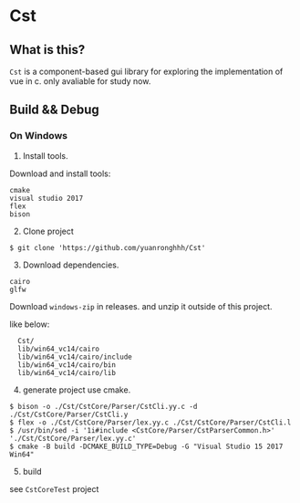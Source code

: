 # Cst

## What is this?

`Cst` is a component-based gui library for exploring the implementation of vue in c.
only avaliable for study now.

## Build && Debug

### On Windows

1. Install tools.

Download and install tools:
```text
cmake
visual studio 2017
flex
bison
```

2. Clone project

```shell
$ git clone 'https://github.com/yuanronghhh/Cst'
```

3. Download dependencies.

```text
cairo
glfw
```

Download `windows-zip` in releases. and unzip it outside of this project.

like below:
```text
  Cst/
  lib/win64_vc14/cairo
  lib/win64_vc14/cairo/include
  lib/win64_vc14/cairo/bin
  lib/win64_vc14/cairo/lib
```

4. generate project use cmake.
```shell
$ bison -o ./Cst/CstCore/Parser/CstCli.yy.c -d ./Cst/CstCore/Parser/CstCli.y
$ flex -o ./Cst/CstCore/Parser/lex.yy.c ./Cst/CstCore/Parser/CstCli.l
$ /usr/bin/sed -i '1i#include <CstCore/Parser/CstParserCommon.h>' './Cst/CstCore/Parser/lex.yy.c'
$ cmake -B build -DCMAKE_BUILD_TYPE=Debug -G "Visual Studio 15 2017 Win64"
```

5. build

see `CstCoreTest` project
